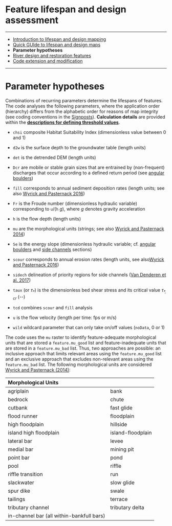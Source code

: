 Feature lifespan and design assessment
======================================

***

- [Introduction to lifespan and design mapping][3]
- [Quick GUIde to lifespan and design maps][3]
- **Parameter hypotheses**
- [River design and restoration features](River-design-features)
- [Code extension and modification](LifespanDesign-code)

***

# Parameter hypotheses<a name="par"></a>
Combinations of recurring parameters determine the lifespans of features. The code analyses the following parameters, where the application order (hierarchy) differs from the alphabetic order for reasons of map integrity (see coding conventions in the [Signposts][2]). **Calculation details** are provided within the [**descriptions for defining threshold values**](LifespanDesign#inpras).

-   `chsi` composite Habitat Suitability Index (dimensionless value between 0 and 1)

-   `d2w` is the surface depth to the groundwater table (length units)

-   `det` is the detrended DEM (length units)

-   `Dcr` are mobile or stable grain sizes that are entrained by (non-frequent) discharges that occur according to a defined return period (see [angular boulders](#rocks))

-   `fill` corresponds to annual sediment deposition rates (length units; see also [Wyrick and Pasternack 2016][wyrick16])

-   `Fr` is the Froude number (dimensionless hydraulic variable) corresponding to `u`/(`h` *g*), where *g* denotes gravity acceleration 

-   `h` is the flow depth (length units)

-   `mu` are the morphological units (strings; see also [Wyrick and Pasternack 2014][wyrick14])

-   `Se` is the energy slope (dimensionless hydraulic variable; cf. [angular boulders](#rocks) and [side channels](River-design-features) sections)

-   `scour` corresponds to annual erosion rates (length units, see also[Wyrick and Pasternack 2016][wyrick16])

-   `sidech` delineation of priority regions for side channels ([Van Denderen et al. 2017][vandenderen17])

-   `taux` (or *&tau;<sub>\*</sub>*) is the dimensionless bed shear stress and its critical value *&tau;<sub>\*, cr</sub>* (--)

-   `tcd` combines `scour` and `fill` analysis

-   `u` is the flow velocity (length per time: fps or m/s)

-   `wild` wildcard parameter that can only take on/off values (`noData`, 0 or 1)

The code uses the `mu` raster to identify feature-adequate morphological units that are stored a `feature.mu_good` list and feature-inadequate units that are stored in a `feature.mu_bad` list. Thus, two approaches are possible: an inclusive approach that limits relevant areas using the `feature.mu_good` list and an exclusive approach that excludes non-relevant areas using the `feature.mu_bad` list. The following morphological units are considered [Wyrick and Pasternack (2014)][wyrick14]:

| Morphological Units                       |                   |
| :---------------------------------------- | :---------------- |
| agriplain                                 | bank              |
| bedrock                                   | chute             |
| cutbank                                   | fast glide        |
| flood runner                              | floodplain        |
| high floodplain                           | hillside          |
| island high floodplain                    | island-floodplain |
| lateral bar                               | levee             |
| medial bar                                | mining pit        |
| point bar                                 | pond              |
| pool                                      | riffle            |
| riffle transition                         | run               |
| slackwater                                | slow glide        |
| spur dike                                 | swale             |
| tailings                                  | terrace           |
| tributary channel                         | tributary delta   |
| in-channel bar (all within-bankfull bars) |                   |

[1]: https://github.com/RiverArchitect/RA_wiki/Installation
[2]: https://github.com/RiverArchitect/RA_wiki/Signposts
[3]: https://github.com/RiverArchitect/RA_wiki/LifespanDesign
[4]: https://github.com/RiverArchitect/RA_wiki/MaxLifespan
[5]: https://github.com/RiverArchitect/RA_wiki/ModifyTerrain
[6]: https://github.com/RiverArchitect/RA_wiki/SHArC
[7]: https://github.com/RiverArchitect/RA_wiki/ProjectMaker
[8]: https://github.com/RiverArchitect/RA_wiki/Tools
[9]: https://github.com/RiverArchitect/RA_wiki/FAQ
[10]: https://github.com/RiverArchitect/RA_wiki/Troubleshooting

[bywater15]: http://dx.doi.org/10.1002/2014WR016641
[carley12]: https://www.sciencedirect.com/science/article/pii/S0169555X12003819
[friedman99]: http://dx.doi.org/10.1002/(SICI)1099-1646(199909/10)15:5<463::AID-RRR559>3.0.CO;2-Z
[gaeuman08]: http://odp.trrp.net/DataPort/doc.php?id=346
[glenn15]: https://doi.org/10.1201/b18359
[jablkowski17]: http://www.sciencedirect.com/science/article/pii/S0169555X1730274X
[kui16a]: http://www.sciencedirect.com/science/article/pii/S0378112716300123
[lange05]: https://www.ethz.ch/content/dam/ethz/special-interest/baug/vaw/vaw-dam/documents/das-institut/mitteilungen/2000-2009/188.pdf
[manningsn]: https://en.wikipedia.org/wiki/Manning_formula#Manning_coefficient_of_roughness
[maynord08]: https://ascelibrary.org/doi/10.1061/9780784408148.apb
[ock13]: https://www.jstage.jst.go.jp/article/hrl/7/3/7_54/_article
[pasquale14]: http://dx.doi.org/10.1002/hyp.9993
[pasternack10a]: http://calag.ucanr.edu/archive/?article=ca.v064n02p69
[polzin06]: https://link.springer.com/article/10.1672/0277-5212(2006)26%5B965:EDSSSA%5D2.0.CO;2
[ruiz16b]: https://www.sciencedirect.com/science/article/pii/S0169555X15002019?via%3Dihub
[schwindt19]: https://www.sciencedirect.com/science/article/pii/S0301479718312751
[stromberg93]: http://www.jstor.org/stable/41712765
[usace00]: https://www.publications.usace.army.mil/Portals/76/Publications/EngineerManuals/EM_1110-2-1913.pdf
[vandenderen17]: https://onlinelibrary.wiley.com/doi/full/10.1002/esp.4267
[weber17]: http://www.sciencedirect.com/science/article/pii/S0169555X16309862
[wilcox13]: http://dx.doi.org/10.1002/wrcr.20256
[wyrick14]: https://www.sciencedirect.com/science/article/pii/S0169555X14000099
[wyrick16]: https://onlinelibrary.wiley.com/doi/full/10.1002/esp.3854